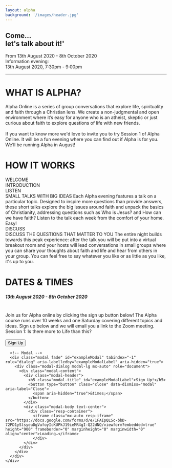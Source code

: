 ```yaml
---
layout: alpha
background: '/images/header.jpg'
---
```

<div class="container">
  <h2 class="post-title">Come...<br>let's talk about it!'</h2>
  <p>From 13th August 2020 - 8th October 2020<br>
    Information evening: <br>
    13th August 2020, 7:30pm - 9:00pm<br></p>
  </div>
  <hr>
  <div class="container">
    <div class="row">
      <div class="col col-sm-4">
        <h1>WHAT IS ALPHA?</h1>
      </div>
      <div class="col-lg small-text">
        Alpha Online is a series of group conversations that explore life, spirituality and faith through a Christian lens. We create a non-judgmental and open environment where it’s easy for anyone who is an atheist, skeptic or just curious about faith to explore questions of life with new friends.
        <br><br>
        If you want to know more we'd love to invite you to try Session 1 of Alpha Online. It will be a fun evening where you can find out if Alpha is for you. We’ll be running Alpha in August!
      </div>
    </div>
  </div>

  <div class="container pt-5">
    <div class="row">
      <div class="col col-sm-4">
        <h1>HOW IT WORKS</h1>
      </div>
      <div class="col-lg small-text">
        <div class="row">
          <div class="col col-sm-3">
            WELCOME
          </div>  
          <div class="col-lg">
            INTRODUCTION
          </div>
        </div>
        <div class="row pt-4">
          <div class="col col-sm-3">
            LISTEN
          </div>  
          <div class="col-lg">
            SMALL TALKS WITH BIG IDEAS
            Each Alpha evening features a talk on a particular topic. Designed to inspire more questions than provide answers, these short talks explore the big issues around faith and unpack the basics of Christianity, addressing questions such as Who is Jesus? and How can we have faith?  Listen to the talk each week from the comfort of your home. Easy!
          </div>
        </div>
        <div class="row pt-4">
          <div class="col col-sm-3">
            DISCUSS
          </div>  
          <div class="col-lg">
            DISCUSS THE QUESTIONS THAT MATTER TO YOU 
            The entire night builds towards this peak experience: after the talk you will be put into a virtual breakout room and your hosts will lead conversations in small groups where you can share your thoughts about faith and life and hear from others in your group. You can feel free to say whatever you like or as little as you like, it's up to you.  
          </div>
        </div>
      </div>
    </div>
    <div class="container pt-5">
      <div class="row">
        <div class="col col-sm-4">
          <h1>DATES & TIMES</h1>
        </div>
        <div class="col-lg small-text">
            <h5>13th August 2020 - 8th October 2020</h5><br>
            Join us for Alpha online by clicking the sign up button below! The Alpha course runs over 10 weeks and one Saturday covering different topics and ideas. 
            Sign up below and we will email you a link to the Zoom meeting.<br>
            Session 1: Is there more to Life than this?<br><br>            
        </div>
      </div>
    </div>
    <div class= "container text-center pb-5">
      <!-- Button trigger modal -->
      <button type="button" class="btn btn-primary mt-5" data-toggle="modal" data-target="#exampleModal">
        Sign Up
      </button>

      <!-- Modal -->
      <div class="modal fade" id="exampleModal" tabindex="-1" role="dialog" aria-labelledby="exampleModalLabel" aria-hidden="true">
        <div class="modal-dialog modal-lg mx-auto" role="document">
          <div class="modal-content">
            <div class="modal-header">
              <h5 class="modal-title" id="exampleModalLabel">Sign Up!</h5>
              <button type="button" class="close" data-dismiss="modal" aria-label="Close">
                <span aria-hidden="true">&times;</span>
              </button>
            </div>
            <div class="modal-body text-center">
              <div class="resp-container">
                <iframe class="mx-auto resp-iframe" src="https://docs.google.com/forms/d/e/1FAIpQLSc-bbD-72PD1ySlsyeuDgVufoyIcKUPkJ19ieMR4gI-Q22dNQ/viewform?embedded=true" height="900" frameborder="0" marginheight="0" marginwidth="0" align="center">Loading…</iframe>
                </div>
            </div>
          </div>
        </div>
      </div>
    </div>
  </div>